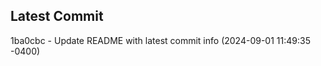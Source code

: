 
## Latest Commit
1ba0cbc - Update README with latest commit info (2024-09-01 11:49:35 -0400) <Yunxi-Zhou>

